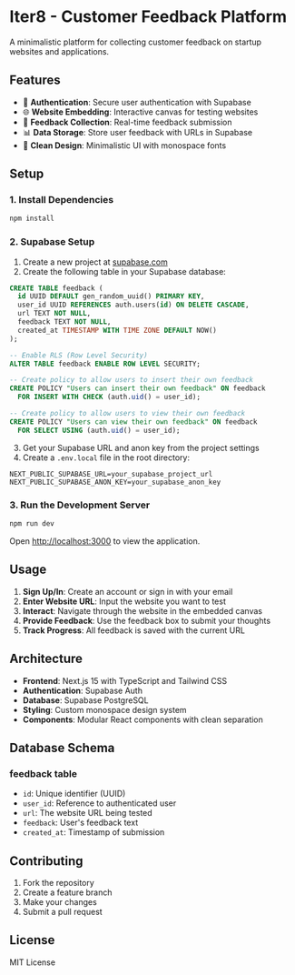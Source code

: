 # Iter8 - Customer Feedback Platform

A minimalistic platform for collecting customer feedback on startup websites and applications.

## Features

- 🔐 **Authentication**: Secure user authentication with Supabase
- 🌐 **Website Embedding**: Interactive canvas for testing websites
- 💬 **Feedback Collection**: Real-time feedback submission
- 📊 **Data Storage**: Store user feedback with URLs in Supabase
- 🎨 **Clean Design**: Minimalistic UI with monospace fonts

## Setup

### 1. Install Dependencies

```bash
npm install
```

### 2. Supabase Setup

1. Create a new project at [supabase.com](https://supabase.com)
2. Create the following table in your Supabase database:

```sql
CREATE TABLE feedback (
  id UUID DEFAULT gen_random_uuid() PRIMARY KEY,
  user_id UUID REFERENCES auth.users(id) ON DELETE CASCADE,
  url TEXT NOT NULL,
  feedback TEXT NOT NULL,
  created_at TIMESTAMP WITH TIME ZONE DEFAULT NOW()
);

-- Enable RLS (Row Level Security)
ALTER TABLE feedback ENABLE ROW LEVEL SECURITY;

-- Create policy to allow users to insert their own feedback
CREATE POLICY "Users can insert their own feedback" ON feedback
  FOR INSERT WITH CHECK (auth.uid() = user_id);

-- Create policy to allow users to view their own feedback
CREATE POLICY "Users can view their own feedback" ON feedback
  FOR SELECT USING (auth.uid() = user_id);
```

3. Get your Supabase URL and anon key from the project settings
4. Create a `.env.local` file in the root directory:

```env
NEXT_PUBLIC_SUPABASE_URL=your_supabase_project_url
NEXT_PUBLIC_SUPABASE_ANON_KEY=your_supabase_anon_key
```

### 3. Run the Development Server

```bash
npm run dev
```

Open [http://localhost:3000](http://localhost:3000) to view the application.

## Usage

1. **Sign Up/In**: Create an account or sign in with your email
2. **Enter Website URL**: Input the website you want to test
3. **Interact**: Navigate through the website in the embedded canvas
4. **Provide Feedback**: Use the feedback box to submit your thoughts
5. **Track Progress**: All feedback is saved with the current URL

## Architecture

- **Frontend**: Next.js 15 with TypeScript and Tailwind CSS
- **Authentication**: Supabase Auth
- **Database**: Supabase PostgreSQL
- **Styling**: Custom monospace design system
- **Components**: Modular React components with clean separation

## Database Schema

### feedback table
- `id`: Unique identifier (UUID)
- `user_id`: Reference to authenticated user
- `url`: The website URL being tested
- `feedback`: User's feedback text
- `created_at`: Timestamp of submission

## Contributing

1. Fork the repository
2. Create a feature branch
3. Make your changes
4. Submit a pull request

## License

MIT License
